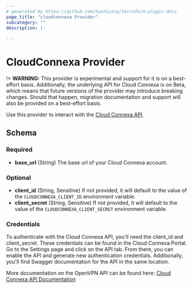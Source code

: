 ```yaml
---
# generated by https://github.com/hashicorp/terraform-plugin-docs
page_title: "cloudconnexa Provider"
subcategory: ""
description: |-
  
---
```


# CloudConnexa Provider

!> **WARNING:** This provider is experimental and support for it is on a best-effort basis. Additionally, the underlying API for Cloud Connexa is on Beta, which means that future versions of the provider may introduce breaking changes. Should that happen, migration documentation and support will also be provided on a best-effort basis.

Use this provider to interact with the [Cloud Connexa API](https://openvpn.net/cloud-docs/developer/index.html).

<!-- schema generated by tfplugindocs -->
## Schema

### Required

- **base_url** (String) The base url of your Cloud Connexa account.

### Optional

- **client_id** (String, Sensitive) If not provided, it will default to the value of the `CLOUDCONNEXA_CLIENT_ID` environment variable.
- **client_secret** (String, Sensitive) If not provided, it will default to the value of the `CLOUDCONNEXA_CLIENT_SECRET` environment variable.

### Credentials

To authenticate with the Cloud Connexa API, you'll need the client_id and client_secret. 
These credentials can be found in the Cloud Connexa Portal. 
Go to the Settings page and click on the API tab. 
From there, you can enable the API and generate new authentication credentials. 
Additionally, you'll find Swagger documentation for the API in the same location.

More documentation on the OpenVPN API can be found here:
[Cloud Connexa API Documentation](https://openvpn.net/cloud-docs/developer/cloudconnexa-api.html)